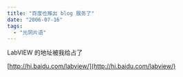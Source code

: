 ```yaml
---
title: "百度也推出 blog 服务了"
date: "2006-07-16"
tags: 
  - "光阴片语"
---
```


LabVIEW 的地址被我给占了 

[http://hi.baidu.com/labview/](http://hi.baidu.com/labview/)
